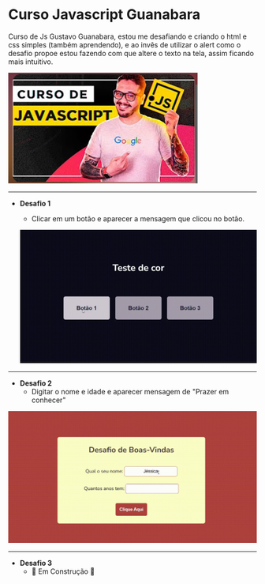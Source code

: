 # Curso Javascript Guanabara

Curso de Js Gustavo Guanabara, estou me desafiando e criando o html e css simples (também aprendendo), e ao invês de utilizar o alert como o desafio propoe estou fazendo com que altere o texto na tela, assim ficando mais intuitivo.

![js-guanabara](assets/js-gustavo-guanabara.png)

---

- **Desafio 1**

  - Clicar em um botão e aparecer a mensagem que clicou no botão.

  ![Desafio-1](assets/desafio01.gif)

---

- **Desafio 2**
  - Digitar o nome e idade e aparecer mensagem de "Prazer em conhecer"

![Desafio-2](assets/desafio02.gif)

---

- **Desafio 3**
  - :construction: Em Construção :construction:
